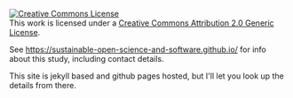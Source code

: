 

<a rel="license" href="http://creativecommons.org/licenses/by/2.0/"><img alt="Creative Commons License" style="border-width:0" src="https://i.creativecommons.org/l/by/2.0/88x31.png" /></a><br />This work is licensed under a <a rel="license" href="http://creativecommons.org/licenses/by/2.0/">Creative Commons Attribution 2.0 Generic License</a>.

See https://sustainable-open-science-and-software.github.io/ for info about this study, including contact details. 

This site is jekyll based and github pages hosted, but I'll let you look up the details from there. 
